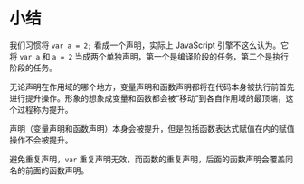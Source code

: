 # 小结

我们习惯将 `var a = 2;` 看成一个声明，实际上 JavaScript 引擎不这么认为。它将 `var a` 和 `a = 2` 当成两个单独声明，第一个是编译阶段的任务，第二个是执行阶段的任务。



无论声明在作用域的哪个地方，变量声明和函数声明都将在代码本身被执行前首先进行提升操作。形象的想象成变量和函数都会被“移动”到各自作用域的最顶端，这个过程称为提升。



声明（变量声明和函数声明）本身会被提升，但是包括函数表达式赋值在内的赋值操作不会被提升。



避免重复声明，`var` 重复声明无效，而函数的重复声明，后面的函数声明会覆盖同名的前面的函数声明。